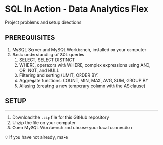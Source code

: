 # SQL In Action - Data Analytics Flex

Project problems and setup directions

## PREREQUISITES

1. MySQL Server and MySQL Workbench, installed on your computer
2. Basic understanding of SQL queries
   1. SELECT, SELECT DISTINCT
   2. WHERE, operators with WHERE, complex expressions using AND, OR, NOT, and NULL
   3. Filtering and sorting (LIMIT, ORDER BY)
   4. Aggregate functions: COUNT, MIN, MAX, AVG, SUM, GROUP BY
   5. Aliasing (creating a new temporary column with the AS clause)

## SETUP

---

1. Download the `.zip` file for this GitHub repository
2. Unzip the file on your computer
3. Open MySQL Workbench and choose your local connection

<aside>
💡 If you have not already, make

</aside>
